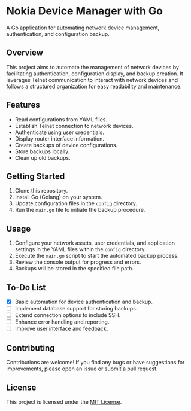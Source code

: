 # Nokia Device Manager with Go

A Go application for automating network device management, authentication, and configuration backup.

## Overview

This project aims to automate the management of network devices by facilitating authentication, configuration display, and backup creation. It leverages Telnet communication to interact with network devices and follows a structured organization for easy readability and maintenance.

## Features

- Read configurations from YAML files.
- Establish Telnet connection to network devices.
- Authenticate using user credentials.
- Display router interface information.
- Create backups of device configurations.
- Store backups locally.
- Clean up old backups.

## Getting Started

1. Clone this repository.
2. Install Go (Golang) on your system.
3. Update configuration files in the `config` directory.
4. Run the `main.go` file to initiate the backup procedure.

## Usage

1. Configure your network assets, user credentials, and application settings in the YAML files within the `config` directory.
2. Execute the `main.go` script to start the automated backup process.
3. Review the console output for progress and errors.
4. Backups will be stored in the specified file path.

## To-Do List

- [x] Basic automation for device authentication and backup.
- [ ] Implement database support for storing backups.
- [ ] Extend connection options to include SSH.
- [ ] Enhance error handling and reporting.
- [ ] Improve user interface and feedback.

## Contributing

Contributions are welcome! If you find any bugs or have suggestions for improvements, please open an issue or submit a pull request.

## License

This project is licensed under the [MIT License](LICENSE).
